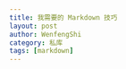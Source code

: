 ```yaml
---
title: 我需要的 Markdown 技巧
layout: post
author: WenfengShi
category: 私库
tags: [markdown]
---
```

